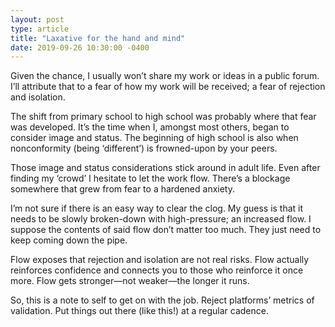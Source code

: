 ```yaml
---
layout: post
type: article
title: "Laxative for the hand and mind"
date: 2019-09-26 10:30:00 -0400
---
```


Given the chance, I usually won’t share my work or ideas in a public forum. I’ll attribute that to a fear of how my work will be received; a fear of rejection and isolation.

The shift from primary school to high school was probably where that fear was developed. It’s the time when I, amongst most others, began to consider image and status. The beginning of high school is also when nonconformity (being ‘different’) is frowned-upon by your peers.

Those image and status considerations stick around in adult life. Even after finding my ‘crowd’ I hesitate to let the work flow. There’s a blockage somewhere that grew from fear to a hardened anxiety.

I’m not sure if there is an easy way to clear the clog. My guess is that it needs to be slowly broken-down with high-pressure; an increased flow. I suppose the contents of said flow don’t matter too much. They just need to keep coming down the pipe.

Flow exposes that rejection and isolation are not real risks. Flow actually reinforces confidence and connects you to those who reinforce it once more. Flow gets stronger—not weaker—the longer it runs.

So, this is a note to self to get on with the job. Reject platforms’ metrics of validation. Put things out there (like this!) at a regular cadence.
